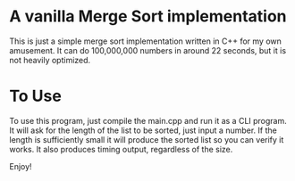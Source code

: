 # A vanilla Merge Sort implementation

This is just a simple merge sort implementation written in C++ for my own amusement. 
It can do 100,000,000 numbers in around 22 seconds, but it is not heavily optimized.

# To Use
To use this program, just compile the main.cpp and run it as a CLI program. 
It will ask for the length of the list to be sorted, just input a number. 
If the length is sufficiently small it will produce the sorted list so you can verify it works.
It also produces timing output, regardless of the size. 

Enjoy!

